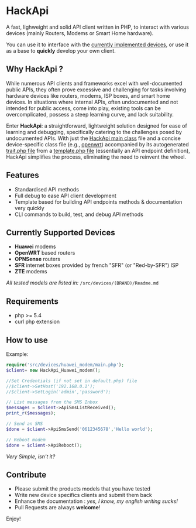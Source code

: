 # HackApi

A fast, lighweight  and solid API client written in PHP, to interact with various devices (mainly Routers, Modems or Smart Home hardware). 

You can use it to interface with the [currently implemented devices](src/devices/), or use it as a base to **quickly** develop your own client.


## Why HackApi ?

While numerous API clients and frameworks excel with well-documented public APIs, they often prove excessive and challenging for tasks involving hardware devices like routers, modems, ISP boxes, and smart home devices. In situations where internal APIs, often undocumented and not intended for public access, come into play, existing tools can be overcomplicated, possess a steep learning curve, and lack suitability.

Enter **HackApi**: a straightforward, lightweight solution designed for ease of learning and debugging, specifically catering to the challenges posed by undocumented APIs. With just the [HackApi main class](src/lib/Hackapi.php) file and a concise device-specific class file (e.g., [openwrt](src/devices/openwrt/main.php)) accompanied by its autogenerated [trait.php file](src/devices/openwrt/trait.php) from a [template.php file](src/devices/openwrt/template.php) (essentially an API endpoint definition), HackApi simplifies the process, eliminating the need to reinvent the wheel.

## Features

- Standardised API methods
- Full debug to ease API client development
- Template based for building API endpoints methods & documentation very quickly
- CLI commands to build, test, and debug API methods

## Currently Supported Devices

- **Huawei** modems
- **OpenWRT** based routers
- **OPNSense** routers
- **SFR** internet boxes provided by french "SFR" (or "Red-by-SFR") ISP
- **ZTE** modems

*All tested models are listed in:* `/src/devices/(BRAND)/Readme.md`


## Requirements

- php >= 5.4
- curl php extension


## How to use

Example:

```php
require('src/devices/huawei_modem/main.php');
$client= new HackApi_Huawei_modem();

//Set Credentials (if not set in default.php) file
//$client->SetHost('192.168.0.1');
//$client->SetLogin('admin','password');

// List messages from the SMS Inbox
$messages = $client->ApiSmsListReceived();
print_r($messages);

// Send an SMS
$done = $client->ApiSmsSend('0612345678','Hello world');

// Reboot modem
$done = $client->ApiReboot();
```

*Very Simple, isn't it?*


## Contribute

- Please submit the products models that you have tested
- Write new device specifics clients and submit them back
- Enhance the documentation : *yes, I know, my english writing sucks!*
- Pull Requests are always **welcome**!

Enjoy!
